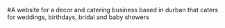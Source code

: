 #A website for a decor and catering business based in durban that caters for weddings, birthdays, bridal and baby showers

